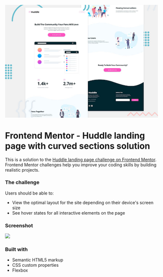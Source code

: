 ![Header/intro section for the Huddle landing page](./design/desktop-preview.jpg)

# Frontend Mentor - Huddle landing page with curved sections solution

This is a solution to the [Huddle landing page challenge on Frontend Mentor](https://www.frontendmentor.io/challenges/huddle-landing-page-with-curved-sections-5ca5ecd01e82137ec91a50f2). Frontend Mentor challenges help you improve your coding skills by building realistic projects. 

### The challenge

Users should be able to:

- View the optimal layout for the site depending on their device's screen size
- See hover states for all interactive elements on the page

### Screenshot

![](./screenshot.jpg)

### Built with

- Semantic HTML5 markup
- CSS custom properties
- Flexbox



